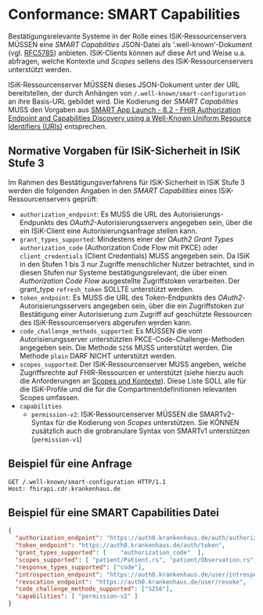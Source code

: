 # Conformance: SMART Capabilities

Bestätigungsrelevante Systeme in der Rolle eines ISiK-Ressourcenservers MÜSSEN eine _SMART Capabilities_ JSON-Datei als '.well-known'-Dokument (vgl. [RFC5785](https://datatracker.ietf.org/doc/html/rfc5785)) anbieten. ISiK-Clients können auf diese Art und Weise u.a. abfragen, welche Kontexte und _Scopes_ seitens des ISiK-Ressourcenservers unterstützt werden.

ISiK-Ressourcenserver MÜSSEN dieses JSON-Dokument unter der URL bereitstellen, der durch Anhängen von ```/.well-known/smart-configuration``` an ihre Basis-URL gebildet wird. Die Kodierung der _SMART Capabilities_ MUSS den Vorgaben aus [SMART App Launch - 8.2 - FHIR Authorization Endpoint and Capabilities Discovery using a Well-Known Uniform Resource Identifiers (URIs)](https://hl7.org/fhir/smart-app-launch/STU2/conformance.html#using-well-known) entsprechen. 

## Normative Vorgaben für ISiK-Sicherheit in ISiK Stufe 3

Im Rahmen des Bestätigungsverfahrens für ISiK-Sicherheit in ISiK Stufe 3 werden die folgenden Angaben in den _SMART Capabilities_ eines ISiK-Ressourcenservers geprüft:

* ```authorization_endpoint```: Es MUSS die URL des Autorisierungs-Endpunkts des _OAuth2_-Autorisierungsservers angegeben sein, über die ein ISiK-Client eine Autorisierungsanfrage stellen kann.
* ```grant_types_supported```: Mindestens einer der _OAuth2 Grant Types_ ```authorization_code``` (Authorization Code Flow mit PKCE) oder ```client_credentials``` (Client Credentials) MUSS angegeben sein. Da ISiK in den Stufen 1 bis 3 nur Zugriffe menschlicher Nutzer betrachtet, sind in diesen Stufen nur Systeme bestätigungsrelevant, die über einen _Authorization Code Flow_ ausgestellte Zugriffstoken verarbeiten. Der grant_type ```refresh_token``` SOLLTE unterstützt werden.
* ```token_endpoint```: Es MUSS die URL des Token-Endpunkts des _OAuth2_-Autorisierungsservers angegeben sein, über die ein Zugriffstoken zur Bestätigung einer Autorisierung zum Zugriff auf geschützte Ressourcen des ISiK-Ressourcenservers abgerufen werden kann.
* ```code_challenge_methods_supported```: Es MÜSSEN die vom Autorisierungsserver unterstützten PKCE-Code-Challenge-Methoden angegeben sein. Die Methode ```S256``` MUSS unterstützt werden. Die Methode ```plain``` DARF NICHT unterstützt werden.
* ```scopes_supported```: Der ISiK-Ressourcenserver MUSS angeben, welche Zugriffsrechte auf FHIR-Ressourcen er unterstützt (siehe hierzu auch die Anforderungen an [Scopes und Kontexte](ConformanceScopesKontexte.md)). Diese Liste SOLL alle für die ISiK-Profile und die für die Compartmentdefinitionen relevanten Scopes umfassen.  
* ```capabilities```
    * ```permission-v2```: ISiK-Ressourcenserver MÜSSEN die SMARTv2-Syntax für die Kodierung von _Scopes_ unterstützen. Sie KÖNNEN zusätzlich auch die grobranulare Syntax von SMARTv1 unterstützen (```permission-v1```)

## Beispiel für eine Anfrage

``` 
GET /.well-known/smart-configuration HTTP/1.1
Host: fhirapi.cdr.krankenhaus.de
```

## Beispiel für eine SMART Capabilities Datei

``` JSON
{
  "authorization_endpoint": "https://auth0.krankenhaus.de/auth/authorize",
  "token_endpoint": "https://auth0.krankenhaus.de/auth/token",
  "grant_types_supported": [    "authorization_code"  ],
  "scopes_supported": [ "patient/Patient.rs", "patient/Observation.rs", "patient/Condition.rs" ],
  "response_types_supported": ["code"],
  "introspection_endpoint": "https://auth0.krankenhaus.de/user/introspect",
  "revocation_endpoint": "https://auth0.krankenhaus.de/user/revoke",
  "code_challenge_methods_supported": ["S256"],
  "capabilities": [ "permission-v2" ]
}
```
